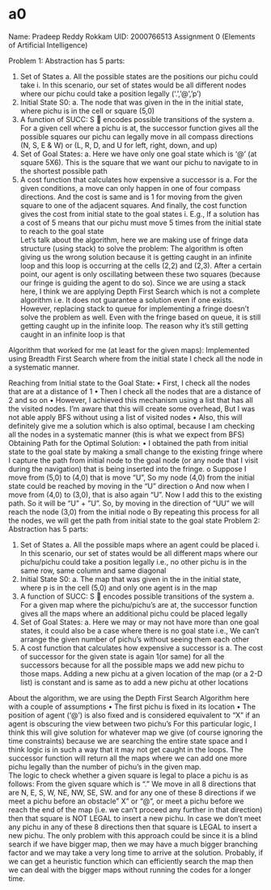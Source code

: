 # a0
Name: Pradeep Reddy Rokkam
UID: 2000766513
Assignment 0 (Elements of Artificial Intelligence)

Problem 1:
Abstraction has 5 parts:
1)	Set of States 
a.	All the possible states are the positions our pichu could take
i.	In this scenario, our set of states would be all different nodes where our pichu could take a position legally (‘.’,’@’,’p’)
2)	Initial State S0:
a.	The node that was given in the in the initial state, where pichu is in the cell or square (5,0) 
3)	A function of SUCC: S   encodes possible transitions of the system
a.	For a given cell where a pichu is at, the successor function gives all the possible squares our pichu can legally move in all compass directions (N, S, E & W) or (L, R, D, and U for left, right, down, and up) 
4)	Set of Goal States:
a.	Here we have only one goal state which is ‘@’ (at square 5X6). This is the square that we want our pichu to navigate to in the shortest possible path 
5)	A cost function that calculates how expensive a successor is
a.	For the given conditions, a move can only happen in one of four compass directions. And the cost is same and is 1 for moving from the given square to one of the adjacent squares. And finally, the cost function gives the cost from initial state to the goal states
i.	E.g., If a solution has a cost of 5 means that our pichu must move 5 times from the initial state to reach to the goal state  
Let’s talk about the algorithm, here we are making use of fringe data structure (using stack) to solve the problem:
	The algorithm is often giving us the wrong solution because it is getting caught in an infinite loop and this loop is occurring at the cells (2,2) and (2,3). After a certain point, our agent is only oscillating between these two squares (because our fringe is guiding the agent to do so). Since we are using a stack here, I think we are applying Depth First Search which is not a complete algorithm i.e. It does not guarantee a solution even if one exists.
	However, replacing stack to queue for implementing a fringe doesn’t solve the problem as well. Even with the fringe based on queue, it is still getting caught up in the infinite loop. The reason why it’s still getting caught in an infinite loop is that 

Algorithm that worked for me (at least for the given maps):
Implemented using Breadth First Search where from the initial state I check all the node in a systematic manner.

Reaching from Initial state to the Goal State:
•	First, I check all the nodes that are at a distance of 1
•	Then I check all the nodes that are a distance of 2 and so on 
•	However, I achieved this mechanism using a list that has all the visited nodes. I’m aware that this will create some overhead, But I was not able apply BFS without using a list of visited nodes
•	Also, this will definitely give me a solution which is also optimal, because I am checking all the nodes in a systematic manner (this is what we expect from BFS)
Obtaining Path for the Optimal Solution:
•	I obtained the path from initial state to the goal state by making a small change to the existing fringe where I capture the path from initial node to the goal node (or any node that I visit during the navigation) that is being inserted into the fringe.
o	Suppose I move from (5,0) to (4,0) that is move “U”, So my node (4,0) from the initial state could be reached by moving in the “U” direction
o	And now when I move from (4,0) to (3,0), that is also again “U”. Now I add this to the existing path. So it will be “U” + ”U”. So, by moving in the direction of “UU” we will reach the node (3,0) from the initial node 
o	By repeating this process for all the nodes, we will get the path from initial state to the goal state
Problem 2:
Abstraction has 5 parts:
1)	Set of States 
a.	All the possible maps where an agent could be placed
i.	In this scenario, our set of states would be all different maps where our pichu/pichu could take a position legally i.e., no other pichu is in the same row, same column and same diagonal
2)	Initial State S0:
a.	The map that was given in the in the initial state, where p is in the cell (5,0) and only one agent is in the map
3)	A function of SUCC: S  encodes possible transitions of the system
a.	For a given map where the pichu/pichu’s are at, the successor function gives all the maps where an additional pichu could be placed legally 
4)	Set of Goal States:
a.	Here we may or may not have more than one goal states, it could also be a case where there is no goal state i.e., We can’t arrange the given number of pichu’s without seeing them each other 
5)	A cost function that calculates how expensive a successor is
a.	The cost of successor for the given state is again 1(or same) for all the successors because for all the possible maps we add new pichu to those maps. Adding a new pichu at a given location of the map (or  a 2-D list) is constant and is same  as to add a new pichu at other locations



About the algorithm, we are using the Depth First Search Algorithm here with a couple of assumptions
•	The first pichu is fixed in its location 
•	The position of agent (‘@’) is also fixed and is considered equivalent to “X” if an agent is obscuring the view between two pichu’s
For this particular logic, I think this will give solution for whatever map we give (of course ignoring the time constraints) because we are searching the entire state space and I think logic is in such a way that it may not get caught in the loops. 
The successor function will return all the maps where we can add one more pichu legally than the number of pichu’s in the given map.   
The logic to check whether a given square is legal to place a pichu is as follows:
From the given square which is “.” We move in all 8 directions that are N, E, S, W, NE, NW, SE, SW.  and for any one of these 8 directions if we meet a pichu before an obstacle” X” or “@”, or meet a pichu before we reach the end of the map (i.e. we can’t proceed any further in that direction) then that square is NOT LEGAL to insert a new pichu. In case we don’t meet any pichu in any of these 8 directions then that square is LEGAL to insert a new pichu.
The only problem with this approach could be since it is a blind search if we have bigger map, then we may have a much bigger branching factor and we may take a very long time to arrive at the solution. Probably, if we can get a heuristic function which can efficiently search the map then we can deal with the bigger maps without running the codes for a longer time.



